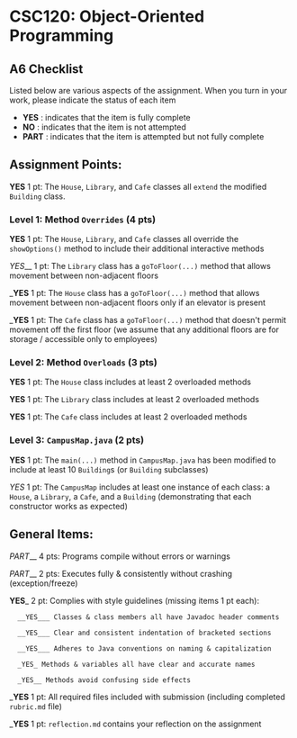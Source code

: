 # CSC120: Object-Oriented Programming
## A6 Checklist

Listed below are various aspects of the assignment.  When you turn in your work, please indicate the status of each item

- **YES** : indicates that the item is fully complete
- **NO** : indicates that the item is not attempted
- **PART** : indicates that the item is attempted but not fully complete


## Assignment Points:

__YES__ 1 pt: The `House`, `Library`, and `Cafe` classes all `extend` the modified `Building` class.

### Level 1: Method `Overrides` (4 pts)

__YES__ 1 pt: The `House`, `Library`, and `Cafe` classes all override the `showOptions()` method to include their additional interactive methods

_YES___ 1 pt: The `Library` class has a `goToFloor(...)` method that allows movement between non-adjacent floors

___YES__ 1 pt: The `House` class has a `goToFloor(...)` method that allows movement between non-adjacent floors only if an elevator is present

___YES__ 1 pt: The `Cafe` class has a `goToFloor(...)` method that doesn't permit movement off the first floor (we assume that any additional floors are for storage / accessible only to employees)

### Level 2: Method `Overloads` (3 pts)

__YES__ 1 pt: The `House` class includes at least 2 overloaded methods

__YES__ 1 pt: The `Library` class includes at least 2 overloaded methods

__YES__ 1 pt: The `Cafe` class includes at least 2 overloaded methods

### Level 3: `CampusMap.java` (2 pts)

__YES__ 1 pt: The `main(...)` method in `CampusMap.java` has been modified to include at least 10 `Building`s (or `Building` subclasses)

_YES_ 1 pt: The `CampusMap` includes at least one instance of each class: a `House`, a `Library`, a `Cafe`, and a `Building` (demonstrating that each constructor works as expected)



## General Items:

_PART___ 4 pts: Programs compile without errors or warnings

_PART___ 2 pts: Executes fully & consistently without crashing (exception/freeze)

__YES___ 2 pt: Complies with style guidelines (missing items 1 pt each):

      __YES___ Classes & class members all have Javadoc header comments

      __YES___ Clear and consistent indentation of bracketed sections

      __YES___ Adheres to Java conventions on naming & capitalization

      _YES_ Methods & variables all have clear and accurate names

      _YES__ Methods avoid confusing side effects

___YES__ 1 pt: All required files included with submission (including completed `rubric.md` file)

___YES__ 1 pt: `reflection.md` contains your reflection on the assignment
